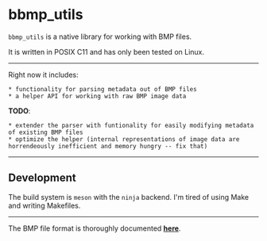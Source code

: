 # bbmp_utils

`bbmp_utils` is a native library for working with BMP files.

It is written in POSIX C11 and has only been tested on Linux.

---

Right now it includes:

    * functionality for parsing metadata out of BMP files
    * a helper API for working with raw BMP image data

**TODO**: 

    * extender the parser with funtionality for easily modifying metadata of existing BMP files
    * optimize the helper (internal representations of image data are horrendeously inefficient and memory hungry -- fix that)

---

## Development

The build system is `meson` with the `ninja` backend. I'm tired of using Make and writing Makefiles.

---

The BMP file format is thoroughly documented [**here**](https://en.wikipedia.org/wiki/BMP_file_format).
